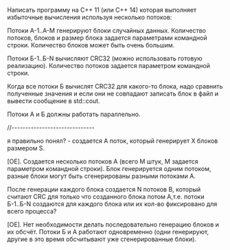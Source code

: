 Написать программу на C++ 11 (или C++ 14) которая выполняет избыточные вычисления используя несколько потоков:

Потоки А-1..А-M генерируют блоки случайных данных. Количество потоков, блоков и размер блока задается параметрами командной строки. Количество блоков может быть очень большим.

Потоки Б-1..Б-N вычисляют CRC32 (можно использовать готовую реализацию). Количество потоков задается параметром командной строки.

Когда все потоки Б вычислят CRC32 для какого-то блока, надо сравнить полученные значения и если они не совпадают записать блок в файл и вывести сообщение в std::cout.

Потоки A и Б должны работать параллельно.

//------------------------------

я правильно понял? -  создается А поток, который генерирует X  блоков размером S.

[OE]. Создается несколько потоков А (всего M штук, M задается параметром командной строки). Блок генерируется одним потоком, разные блоки могут быть сгенерированы разными потоками A.

После генерации каждого блока создается N потоков B, который считают CRC для только что созданного блока потом А,т.е. потоки  Б-1..Б-N создаются для каждого блока или их кол-во фиксировано для всего процесса?

[OE]. Нет необходимости делать последовательно генерацию блоков и их обсчёт. Потоки Б и А работают одновременно (одни генерируют, другие в это время обсчитывают уже сгенерированные блоки).
